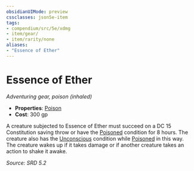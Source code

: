 ```yaml
---
obsidianUIMode: preview
cssclasses: json5e-item
tags:
- compendium/src/5e/xdmg
- item/gear/
- item/rarity/none
aliases: 
- "Essence of Ether"
---
```

# Essence of Ether
*Adventuring gear, poison (inhaled)*  

- **Properties**: [Poison](rules/item-properties.md#Poison)
- **Cost**: 300 gp

A creature subjected to Essence of Ether must succeed on a DC 15 Constitution saving throw or have the [Poisoned](conditions.md#Poisoned) condition for 8 hours. The creature also has the [Unconscious](conditions.md#Unconscious) condition while [Poisoned](conditions.md#Poisoned) in this way. The creature wakes up if it takes damage or if another creature takes an action to shake it awake.

*Source: SRD 5.2*